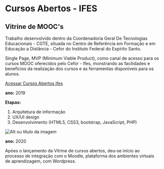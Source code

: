 # Cursos Abertos - IFES
## Vitrine de MOOC's
Trabalho desenvolvido dentro da Coordenadoria Geral De Tecnologias Educacionais - CGTE, situada no Centro de Referência em Formação e em Educação a Distância - Cefor do Instituto Federal do Espírito Santo.

Single Page, MVP (Minimum Viable Product), como canal de acesso para os cursos MOOC oferecidos pelo Cefor - Ifes, monstrando as facilidades e benefícios da realização dos cursos e as ferramentas disponíveis para os alunos.

[Acessar Cursos Abertos ifes](http://mooc.cefor.ifes.edu.br)

**ano:** 2019

**Etapas:**
1. Arquitetura de informação
2. UX/UI design
3. Desenvolvimento (HTML5, CSS3, bootstrap, JavaScript, PHP) 

![Alt ou título da imagem](/vitrine.png)

**ano:** 2020

Apóes o lançamento da Vitrine de cursos abertos, deu-se início ao processo de integração com o Moodle, plataforma dos ambientes virtuais de aprendizagem, com Wordpress.






